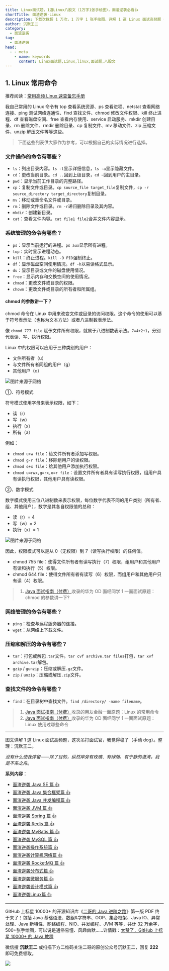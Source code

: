 ```yaml
---
title: Linux面试题，1道Linux八股文（1万字1张手绘图），面渣逆袭必看👍
shortTitle: 面渣逆袭-Linux
description: 下载次数超 1 万次，1 万字 1 张手绘图，详解 1 道 Linux 面试高频题（让天下没有难背的八股），面渣背会这些 Linux 八股文，这次吊打面试官，我觉得稳了（手动 dog）。
author: 沉默王二
category:
  - 面渣逆袭
tag:
  - 面渣逆袭
head:
  - - meta
    - name: keywords
      content: Linux面试题,Linux,linux,面试题,八股文
---
```



## 1. Linux 常用命令

推荐阅读：[常用高频 Linux 速查备忘手册](https://javabetter.cn/pdf/linux.html)

我自己常用的 Linux 命令有 top 查看系统资源、ps 查看进程、netstat 查看网络连接、ping 测试网络连通性、find 查找文件、chmod 修改文件权限、kill 终止进程、df 查看磁盘空间、free 查看内存使用、service 启动服务、mkdir 创建目录、rm 删除文件、rmdir 删除目录、cp 复制文件、mv 移动文件、zip 压缩文件、unzip 解压文件等等这些。

>下面这些列表供大家作为参考，可以根据自己的实际情况进行选择。

### 文件操作的命令有哪些？

- `ls`：列出目录内容。`ls -l`显示详细信息，`ls -a`显示隐藏文件。
- `cd`：更改当前目录。`cd ..`回到上级目录，`cd ~`回到用户的主目录。
- `pwd`：显示当前工作目录的完整路径。
- `cp`：复制文件或目录。`cp source_file target_file`复制文件，`cp -r source_directory target_directory`复制目录。
- `mv`：移动或重命名文件或目录。
- `rm`：删除文件或目录。`rm -r`递归删除目录及其内容。
- `mkdir`：创建新目录。
- `cat`：查看文件内容。`cat file1 file2`合并文件内容显示。

### 系统管理的命令有哪些？

- `ps`：显示当前运行的进程。`ps aux`显示所有进程。
- `top`：实时显示进程动态。
- `kill`：终止进程。`kill -9 PID`强制终止。
- `df`：显示磁盘空间使用情况。`df -h`以易读格式显示。
- `du`：显示目录或文件的磁盘使用情况。
- `free`：显示内存和交换空间的使用情况。
- `chmod`：更改文件或目录的权限。
- `chown`：更改文件或目录的所有者和所属组。

#### chmod 的参数讲一下？

chmod 命令在 Linux 中用来改变文件或目录的访问权限。这个命令的使用可以基于符号表示法（也称为文本方法）或者八进制数表示法。

像 `chmod 777 file` 赋予文件所有权限，就属于八进制数表示法。`7=4+2+1`，分别代表读、写、执行权限。

Linux 中的权限可以应用于三种类别的用户：

- 文件所有者（u）
- 与文件所有者同组的用户（g）
- 其他用户（o）

![图片来源于网络](https://cdn.tobebetterjavaer.com/stutymore/linux-vip-20240214205642.png)

①、符号模式

符号模式使用字母来表示权限，如下：

- 读（r）
- 写（w）
- 执行（x）
- 所有（a）

例如：

- `chmod u+w file`：给文件所有者添加写权限。
- `chmod g-r file`：移除组用户的读权限。
- `chmod o+x file`：给其他用户添加执行权限。
- `chmod u=rwx,g=rx,o=r file`：设置文件所有者具有读写执行权限，组用户具有读执行权限，其他用户具有读权限。

②、数字模式

数字模式使用三位八进制数来表示权限，每位数字代表不同的用户类别（所有者、组、其他用户），数字是其各自权限值的总和：

- 读（r）= 4
- 写（w）= 2
- 执行（x）= 1

![图片来源于网络](https://cdn.tobebetterjavaer.com/stutymore/linux-vip-20240214205700.png)

因此，权限模式可以是从 0（无权限）到 7（读写执行权限）的任何值。

- chmod 755 file：使得文件所有者有读写执行（7）权限，组用户和其他用户有读和执行（5）权限。
- chmod 644 file：使得文件所有者有读写（6）权限，而组用户和其他用户只有读（4）权限。


> 1. [Java 面试指南（付费）](https://javabetter.cn/zhishixingqiu/mianshi.html)收录的华为 OD 面经同学 1 一面面试原题：chmod 的参数讲一下?

### 网络管理的命令有哪些？

- `ping`：检查与远程服务器的连接。
- `wget`：从网络上下载文件。

### 压缩和解压的命令有哪些？

- `tar`：打包或解包`.tar`文件。`tar cvf archive.tar files`打包，`tar xvf archive.tar`解包。
- `gzip` / `gunzip`：压缩或解压`.gz`文件。
- `zip` / `unzip`：压缩或解压`.zip`文件。

### 查找文件的命令有哪些？

- `find`：在目录树中查找文件。`find /directory/ -name filename`。

> 1. [Java 面试指南（付费）](https://javabetter.cn/zhishixingqiu/mianshi.html)收录的用友金融一面原题：Linux 的常用命令
> 2. [Java 面试指南（付费）](https://javabetter.cn/zhishixingqiu/mianshi.html)收录的华为 OD 面经同学 1 一面面试原题：Linux 使用过哪些命令


---

图文详解 1 道 Linux 面试高频题，这次吊打面试官，我觉得稳了（手动 dog）。整理：沉默王二。

_没有什么使我停留——除了目的，纵然岸旁有玫瑰、有绿荫、有宁静的港湾，我是不系之舟_。

**系列内容**：

- [面渣逆袭 Java SE 篇 👍](https://javabetter.cn/sidebar/sanfene/javase.html)
- [面渣逆袭 Java 集合框架篇 👍](https://javabetter.cn/sidebar/sanfene/javathread.html)
- [面渣逆袭 Java 并发编程篇 👍](https://javabetter.cn/sidebar/sanfene/collection.html)
- [面渣逆袭 JVM 篇 👍](https://javabetter.cn/sidebar/sanfene/jvm.html)
- [面渣逆袭 Spring 篇 👍](https://javabetter.cn/sidebar/sanfene/spring.html)
- [面渣逆袭 Redis 篇 👍](https://javabetter.cn/sidebar/sanfene/redis.html)
- [面渣逆袭 MyBatis 篇 👍](https://javabetter.cn/sidebar/sanfene/mybatis.html)
- [面渣逆袭 MySQL 篇 👍](https://javabetter.cn/sidebar/sanfene/mysql.html)
- [面渣逆袭操作系统篇 👍](https://javabetter.cn/sidebar/sanfene/os.html)
- [面渣逆袭计算机网络篇 👍](https://javabetter.cn/sidebar/sanfene/network.html)
- [面渣逆袭 RocketMQ 篇 👍](https://javabetter.cn/sidebar/sanfene/rocketmq.html)
- [面渣逆袭分布式篇 👍](https://javabetter.cn/sidebar/sanfene/fenbushi.html)
- [面渣逆袭微服务篇 👍](https://javabetter.cn/sidebar/sanfene/weifuwu.html)
- [面渣逆袭设计模式篇 👍](https://javabetter.cn/sidebar/sanfene/shejimoshi.html)
- [面渣逆袭Linux篇 👍](https://javabetter.cn/sidebar/sanfene/linux.html)

---

GitHub 上标星 10000+ 的开源知识库《[二哥的 Java 进阶之路](https://github.com/itwanger/toBeBetterJavaer)》第一版 PDF 终于来了！包括 Java 基础语法、数组&字符串、OOP、集合框架、Java IO、异常处理、Java 新特性、网络编程、NIO、并发编程、JVM 等等，共计 32 万余字，500+张手绘图，可以说是通俗易懂、风趣幽默……详情戳：[太赞了，GitHub 上标星 10000+ 的 Java 教程](https://javabetter.cn/overview/)

微信搜 **沉默王二** 或扫描下方二维码关注二哥的原创公众号沉默王二，回复 **222** 即可免费领取。

![](https://cdn.tobebetterjavaer.com/tobebetterjavaer/images/gongzhonghao.png)
